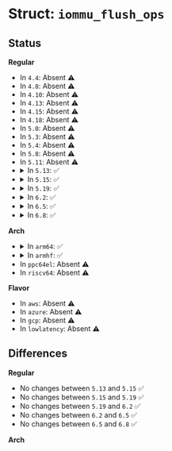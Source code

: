 # Struct: <code>iommu_flush_ops</code>

## Status
<b>Regular</b>
<ul>
<li>
In <code>4.4</code>: Absent ⚠️
</li>
<li>
In <code>4.8</code>: Absent ⚠️
</li>
<li>
In <code>4.10</code>: Absent ⚠️
</li>
<li>
In <code>4.13</code>: Absent ⚠️
</li>
<li>
In <code>4.15</code>: Absent ⚠️
</li>
<li>
In <code>4.18</code>: Absent ⚠️
</li>
<li>
In <code>5.0</code>: Absent ⚠️
</li>
<li>
In <code>5.3</code>: Absent ⚠️
</li>
<li>
In <code>5.4</code>: Absent ⚠️
</li>
<li>
In <code>5.8</code>: Absent ⚠️
</li>
<li>
In <code>5.11</code>: Absent ⚠️
</li>
<li>
<details>
<summary>In <code>5.13</code>: ✅</summary>

```c
struct iommu_flush_ops {
    void (*tlb_flush_all)(void *);
    void (*tlb_flush_walk)(long unsigned int, size_t, size_t, void *);
    void (*tlb_add_page)(struct iommu_iotlb_gather *, long unsigned int, size_t, void *);
};
```
</details>
</li>
<li>
<details>
<summary>In <code>5.15</code>: ✅</summary>

```c
struct iommu_flush_ops {
    void (*tlb_flush_all)(void *);
    void (*tlb_flush_walk)(long unsigned int, size_t, size_t, void *);
    void (*tlb_add_page)(struct iommu_iotlb_gather *, long unsigned int, size_t, void *);
};
```
</details>
</li>
<li>
<details>
<summary>In <code>5.19</code>: ✅</summary>

```c
struct iommu_flush_ops {
    void (*tlb_flush_all)(void *);
    void (*tlb_flush_walk)(long unsigned int, size_t, size_t, void *);
    void (*tlb_add_page)(struct iommu_iotlb_gather *, long unsigned int, size_t, void *);
};
```
</details>
</li>
<li>
<details>
<summary>In <code>6.2</code>: ✅</summary>

```c
struct iommu_flush_ops {
    void (*tlb_flush_all)(void *);
    void (*tlb_flush_walk)(long unsigned int, size_t, size_t, void *);
    void (*tlb_add_page)(struct iommu_iotlb_gather *, long unsigned int, size_t, void *);
};
```
</details>
</li>
<li>
<details>
<summary>In <code>6.5</code>: ✅</summary>

```c
struct iommu_flush_ops {
    void (*tlb_flush_all)(void *);
    void (*tlb_flush_walk)(long unsigned int, size_t, size_t, void *);
    void (*tlb_add_page)(struct iommu_iotlb_gather *, long unsigned int, size_t, void *);
};
```
</details>
</li>
<li>
<details>
<summary>In <code>6.8</code>: ✅</summary>

```c
struct iommu_flush_ops {
    void (*tlb_flush_all)(void *);
    void (*tlb_flush_walk)(long unsigned int, size_t, size_t, void *);
    void (*tlb_add_page)(struct iommu_iotlb_gather *, long unsigned int, size_t, void *);
};
```
</details>
</li>
</ul>
<b>Arch</b>
<ul>
<li>
<details>
<summary>In <code>arm64</code>: ✅</summary>

```c
struct iommu_flush_ops {
    void (*tlb_flush_all)(void *);
    void (*tlb_flush_walk)(long unsigned int, size_t, size_t, void *);
    void (*tlb_flush_leaf)(long unsigned int, size_t, size_t, void *);
    void (*tlb_add_page)(struct iommu_iotlb_gather *, long unsigned int, size_t, void *);
};
```
</details>
</li>
<li>
<details>
<summary>In <code>armhf</code>: ✅</summary>

```c
struct iommu_flush_ops {
    void (*tlb_flush_all)(void *);
    void (*tlb_flush_walk)(long unsigned int, size_t, size_t, void *);
    void (*tlb_flush_leaf)(long unsigned int, size_t, size_t, void *);
    void (*tlb_add_page)(struct iommu_iotlb_gather *, long unsigned int, size_t, void *);
};
```
</details>
</li>
<li>
In <code>ppc64el</code>: Absent ⚠️
</li>
<li>
In <code>riscv64</code>: Absent ⚠️
</li>
</ul>
<b>Flavor</b>
<ul>
<li>
In <code>aws</code>: Absent ⚠️
</li>
<li>
In <code>azure</code>: Absent ⚠️
</li>
<li>
In <code>gcp</code>: Absent ⚠️
</li>
<li>
In <code>lowlatency</code>: Absent ⚠️
</li>
</ul>

## Differences
<b>Regular</b>
<ul>
<li>
No changes between <code>5.13</code> and <code>5.15</code> ✅
</li>
<li>
No changes between <code>5.15</code> and <code>5.19</code> ✅
</li>
<li>
No changes between <code>5.19</code> and <code>6.2</code> ✅
</li>
<li>
No changes between <code>6.2</code> and <code>6.5</code> ✅
</li>
<li>
No changes between <code>6.5</code> and <code>6.8</code> ✅
</li>
</ul>
<b>Arch</b>
<ul>
</ul>
